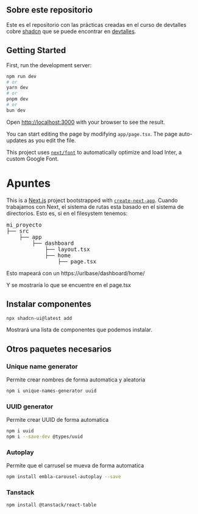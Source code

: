## Sobre este repositorio

Este es el repositorio con las prácticas creadas en el curso de devtalles cobre [shadcn](https://cursos.devtalles.com/courses/take/shadcn-ui) que se puede encontrar en [devtalles](https://cursos.devtalles.com/).

## Getting Started

First, run the development server:

```bash
npm run dev
# or
yarn dev
# or
pnpm dev
# or
bun dev
```

Open [http://localhost:3000](http://localhost:3000) with your browser to see the result.

You can start editing the page by modifying `app/page.tsx`. The page auto-updates as you edit the file.

This project uses [`next/font`](https://nextjs.org/docs/basic-features/font-optimization) to automatically optimize and load Inter, a custom Google Font.

# Apuntes

This is a [Next.js](https://nextjs.org/) project bootstrapped with [`create-next-app`](https://github.com/vercel/next.js/tree/canary/packages/create-next-app).
Cuando trabajamos con Next, el sistema de rutas esta basado en el sistema de directorios. Esto es, si en el filesystem tenemos:

<pre>
mi_proyecto  
├── src  
    ├── app  
        ├── dashboard  
            ├── layout.tsx  
            ├── home  
                ├── page.tsx  
</pre>

Esto mapeará con un https://urlbase/dashboard/home/

Y se mostraría lo que se encuentre en el page.tsx

## Instalar componentes

```bash
npx shadcn-ui@latest add 
```

Mostrará una lista de componentes que podemos instalar.

## Otros paquetes necesarios

### Unique name generator

Permite crear nombres de forma automatica y aleatoria

```bash
npm i unique-names-generator uuid
```

### UUID generator

Permite crear UUID de forma automatica

```bash
npm i uuid
npm i --save-dev @types/uuid
```

### Autoplay

Permite que el carrusel se mueva de forma automatica

```bash
npm install embla-carousel-autoplay --save
```

### Tanstack

```bash
npm install @tanstack/react-table
```
